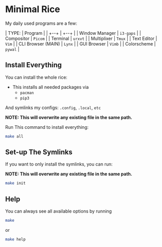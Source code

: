 # Minimal Rice

My daily used programs are a few:

| TYPE:              | Program   |
| +--+               | +--+      |
| Window Manager     | `i3-gaps` |
| Compositor         | `Picom`   |
| Terminal           | `urxvt`   |
| Multiplixer        | `Tmux`    |
| Text Editor        | `Vim`     |
| CLI Browser (MAIN) | `Lynx`    |
| GUI Browser        | `Vimb`    |
| Colorscheme        | `pywal`   |

## Install Everything
You can install the whole rice: 
+ This installs all needed packages via
  - `pacman`
  - `pip3`

And symlinks my configs:
`.config`, `.local`, `etc`

**NOTE: This will overwrite any existing file in the same path.**

Run This command to install everything:
```bash
make all
```
## Set-up The Symlinks
If you want to only install the symlinks, you can run:

**NOTE: This will overwrite any existing file in the same path.**

```bash
make init
```

## Help
You can always see all available options by running
```bash
make
```
or
```bash
make help
```
